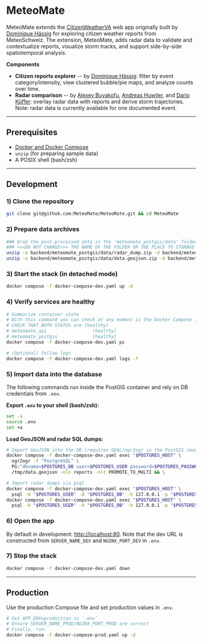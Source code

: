 # MeteoMate

MeteoMate extends the [CitizenWeatherVA](https://github.com/dhaess/WeaVA) web app originally built by [Dominique Hässig](https://github.com/dhaess) for exploring citizen weather reports from MeteoSchweiz. The extension, MeteoMate, adds radar data to validate and contextualize reports, visualize storm tracks, and support side-by-side spatiotemporal analysis.

**Components**
- **Citizen reports explorer** -- by [Dominique Hässig](https://github.com/dhaess): filter by event category/intensity, view clustered bubble/pie maps, and analyze counts over time.
- **Radar comparison** -- by [Alexey Buyakofu](https://github.com/Asysay), [Andreas Huwiler](https://github.com/anhuwi), and [Dario Küffer](https://github.com/dariokueffer): overlay radar data with reports and derive storm trajectories. Note: radar data is currently available for one documented event.

---

## Prerequisites

* [Docker and Docker Compose](https://docs.docker.com/compose/install/)
* `unzip` (for preparing sample data)
* A POSIX shell (bash/zsh)

---

## Development

### 1) Clone the repository

```bash
git clone git@github.com:MeteoMate/MeteoMate.git && cd MeteoMate
```

### 2) Prepare data archives

```bash
### Drop the post-processed data in the 'meteomate_postgis/data' folder, for example: 
### <<<DO NOT CHANGE>>> THE NAME OF THE FOLDER OR THE PLACE TO STORAGE THE DATA
unzip -o backend/meteomate_postgis/data/radar_dump.zip -d backend/meteomate_postgis/data/ && \
unzip -o backend/meteomate_postgis/data/data.geojson.zip -d backend/meteomate_postgis/data/
```

### 3) Start the stack (in detached mode)

```bash
docker compose -f docker-compose-dev.yaml up -d
```

### 4) Verify services are healthy

```bash
# Summarize container state
# With this command you can check at any moment is the Docker Compose is running
# CHECK THAT BOTH STATUS are (healthy)             
# meteomate_api                 (healthy)  
# meteomate_postgis             (healthy)   
docker compose -f docker-compose-dev.yaml ps

# (Optional) follow logs
docker compose -f docker-compose-dev.yaml logs -f
```

### 5) Import data into the database

The following commands run inside the PostGIS container and rely on DB credentials from `.env`.

**Export `.env` to your shell (bash/zsh):**

```bash
set -a
source .env
set +a
```

**Load GeoJSON and radar SQL dumps:**

```bash
# Import GeoJSON into the DB (requires GDAL/ogr2ogr in the PostGIS image)
docker compose -f docker-compose-dev.yaml exec "$POSTGRES_HOST" \
  ogr2ogr -f "PostgreSQL" \
  PG:"dbname=$POSTGRES_DB user=$POSTGRES_USER password=$POSTGRES_PASSWORD host=127.0.0.1 port=$POSTGRES_PORT" \
  /tmp/data.geojson -nln reports -nlt PROMOTE_TO_MULTI && \

# Import radar dumps via psql
docker compose -f docker-compose-dev.yaml exec "$POSTGRES_HOST" \
  psql -U "$POSTGRES_USER" -d "$POSTGRES_DB" -h 127.0.0.1 -p "$POSTGRES_PORT" -f /tmp/bzc_radar_dump.sql && \
docker compose -f docker-compose-dev.yaml exec "$POSTGRES_HOST" \
  psql -U "$POSTGRES_USER" -d "$POSTGRES_DB" -h 127.0.0.1 -p "$POSTGRES_PORT" -f /tmp/czc_radar_dump.sql
```

### 6) Open the app

By default in development: [http://localhost:80](http://localhost:80). Note that the dev URL is constructed from `SERVER_NAME_DEV` and `NGINX_PORT_DEV` in `.env`.

### 7) Stop the stack

```bash
docker compose -f docker-compose-dev.yaml down
```

---

## Production

Use the production Compose file and set production values in `.env`.

```bash
# Set APP_ENV=production in `.env`
# Ensure SERVER_NAME_PROD/NGINX_PORT_PROD are correct
# Finally, run:
docker compose -f docker-compose-prod.yaml up -d
```